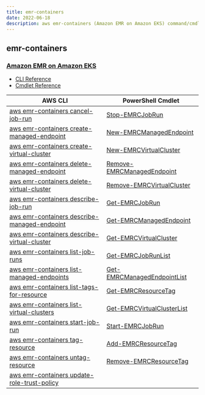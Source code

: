 ```yaml
---
title: emr-containers
date: 2022-06-18
description: aws emr-containers (Amazon EMR on Amazon EKS) command/cmdlet list.
---
```


## emr-containers

### [Amazon EMR on Amazon EKS](https://aws.amazon.com/emr/features/eks/)

* [CLI Reference](https://docs.aws.amazon.com/cli/latest/reference/emr-containers/index.html)
* [Cmdlet Reference](https://docs.aws.amazon.com/powershell/latest/reference/items/EMRContainers_cmdlets.html)

|AWS CLI|PowerShell Cmdlet|
|----|----|
|[aws emr-containers cancel-job-run](https://docs.aws.amazon.com/cli/latest/reference/emr-containers/cancel-job-run.html)|[Stop-EMRCJobRun](https://docs.aws.amazon.com/powershell/latest/reference/items/Stop-EMRCJobRun.html)|
|[aws emr-containers create-managed-endpoint](https://docs.aws.amazon.com/cli/latest/reference/emr-containers/create-managed-endpoint.html)|[New-EMRCManagedEndpoint](https://docs.aws.amazon.com/powershell/latest/reference/items/New-EMRCManagedEndpoint.html)|
|[aws emr-containers create-virtual-cluster](https://docs.aws.amazon.com/cli/latest/reference/emr-containers/create-virtual-cluster.html)|[New-EMRCVirtualCluster](https://docs.aws.amazon.com/powershell/latest/reference/items/New-EMRCVirtualCluster.html)|
|[aws emr-containers delete-managed-endpoint](https://docs.aws.amazon.com/cli/latest/reference/emr-containers/delete-managed-endpoint.html)|[Remove-EMRCManagedEndpoint](https://docs.aws.amazon.com/powershell/latest/reference/items/Remove-EMRCManagedEndpoint.html)|
|[aws emr-containers delete-virtual-cluster](https://docs.aws.amazon.com/cli/latest/reference/emr-containers/delete-virtual-cluster.html)|[Remove-EMRCVirtualCluster](https://docs.aws.amazon.com/powershell/latest/reference/items/Remove-EMRCVirtualCluster.html)|
|[aws emr-containers describe-job-run](https://docs.aws.amazon.com/cli/latest/reference/emr-containers/describe-job-run.html)|[Get-EMRCJobRun](https://docs.aws.amazon.com/powershell/latest/reference/items/Get-EMRCJobRun.html)|
|[aws emr-containers describe-managed-endpoint](https://docs.aws.amazon.com/cli/latest/reference/emr-containers/describe-managed-endpoint.html)|[Get-EMRCManagedEndpoint](https://docs.aws.amazon.com/powershell/latest/reference/items/Get-EMRCManagedEndpoint.html)|
|[aws emr-containers describe-virtual-cluster](https://docs.aws.amazon.com/cli/latest/reference/emr-containers/describe-virtual-cluster.html)|[Get-EMRCVirtualCluster](https://docs.aws.amazon.com/powershell/latest/reference/items/Get-EMRCVirtualCluster.html)|
|[aws emr-containers list-job-runs](https://docs.aws.amazon.com/cli/latest/reference/emr-containers/list-job-runs.html)|[Get-EMRCJobRunList](https://docs.aws.amazon.com/powershell/latest/reference/items/Get-EMRCJobRunList.html)|
|[aws emr-containers list-managed-endpoints](https://docs.aws.amazon.com/cli/latest/reference/emr-containers/list-managed-endpoints.html)|[Get-EMRCManagedEndpointList](https://docs.aws.amazon.com/powershell/latest/reference/items/Get-EMRCManagedEndpointList.html)|
|[aws emr-containers list-tags-for-resource](https://docs.aws.amazon.com/cli/latest/reference/emr-containers/list-tags-for-resource.html)|[Get-EMRCResourceTag](https://docs.aws.amazon.com/powershell/latest/reference/items/Get-EMRCResourceTag.html)|
|[aws emr-containers list-virtual-clusters](https://docs.aws.amazon.com/cli/latest/reference/emr-containers/list-virtual-clusters.html)|[Get-EMRCVirtualClusterList](https://docs.aws.amazon.com/powershell/latest/reference/items/Get-EMRCVirtualClusterList.html)|
|[aws emr-containers start-job-run](https://docs.aws.amazon.com/cli/latest/reference/emr-containers/start-job-run.html)|[Start-EMRCJobRun](https://docs.aws.amazon.com/powershell/latest/reference/items/Start-EMRCJobRun.html)|
|[aws emr-containers tag-resource](https://docs.aws.amazon.com/cli/latest/reference/emr-containers/tag-resource.html)|[Add-EMRCResourceTag](https://docs.aws.amazon.com/powershell/latest/reference/items/Add-EMRCResourceTag.html)|
|[aws emr-containers untag-resource](https://docs.aws.amazon.com/cli/latest/reference/emr-containers/untag-resource.html)|[Remove-EMRCResourceTag](https://docs.aws.amazon.com/powershell/latest/reference/items/Remove-EMRCResourceTag.html)|
|[aws emr-containers update-role-trust-policy](https://docs.aws.amazon.com/cli/latest/reference/emr-containers/update-role-trust-policy.html)||

